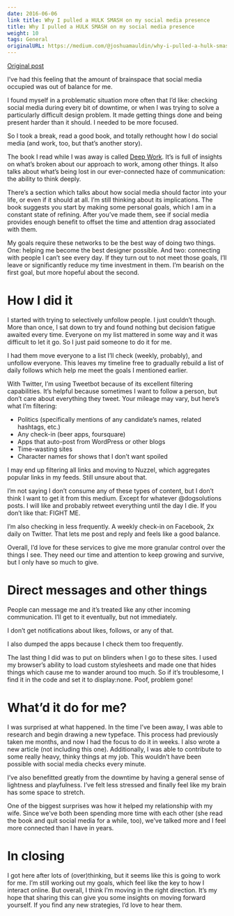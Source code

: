 ```yaml
---
date: 2016-06-06
link title: Why I pulled a HULK SMASH on my social media presence
title: Why I pulled a HULK SMASH on my social media presence
weight: 10
tags: General
originalURL: https://medium.com/@joshuamauldin/why-i-pulled-a-hulk-smash-on-my-social-media-presence-c23a30b08e8
---
```


[Original post](https://medium.com/@joshuamauldin/why-i-pulled-a-hulk-smash-on-my-social-media-presence-c23a30b08e8)

I’ve had this feeling that the amount of brainspace that social media occupied was out of balance for me.

I found myself in a problematic situation more often that I’d like: checking social media during every bit of downtime, or when I was trying to solve a particularly difficult design problem. It made getting things done and being present harder than it should. I needed to be more focused.

So I took a break, read a good book, and totally rethought how I do social media (and work, too, but that’s another story).

The book I read while I was away is called [Deep Work](https://www.amazon.com/s?url=search-alias%3Daps&field-keywords=deep+work&tag=a2appu-20). It’s is full of insights on what’s broken about our approach to work, among other things. It also talks about what’s being lost in our ever-connected haze of communication: the ability to think deeply.

There’s a section which talks about how social media should factor into your life, or even if it should at all. I’m still thinking about its implications. The book suggests you start by making some personal goals, which I am in a constant state of refining. After you’ve made them, see if social media provides enough benefit to offset the time and attention drag associated with them.

My goals require these networks to be the best way of doing two things. One: helping me become the best designer possible. And two: connecting with people I can’t see every day. If they turn out to not meet those goals, I’ll leave or significantly reduce my time investment in them. I’m bearish on the first goal, but more hopeful about the second.

# How I did it

I started with trying to selectively unfollow people. I just couldn’t though. More than once, I sat down to try and found nothing but decision fatigue awaited every time. Everyone on my list mattered in some way and it was difficult to let it go. So I just paid someone to do it for me.

I had them move everyone to a list I’ll check (weekly, probably), and unfollow everyone. This leaves my timeline free to gradually rebuild a list of daily follows which help me meet the goals I mentioned earlier.

With Twitter, I’m using Tweetbot because of its excellent filtering capabilities. It’s helpful because sometimes I want to follow a person, but don’t care about everything they tweet. Your mileage may vary, but here’s what I’m filtering:

- Politics (specifically mentions of any candidate’s names, related hashtags, etc.)
- Any check-in (beer apps, foursquare)
- Apps that auto-post from WordPress or other blogs
- Time-wasting sites
- Character names for shows that I don’t want spoiled

I may end up filtering all links and moving to Nuzzel, which aggregates popular links in my feeds. Still unsure about that.

I’m not saying I don’t consume any of these types of content, but I don’t think I want to get it from this medium. Except for whatever @dogsolutions posts. I will like and probably retweet everything until the day I die. If you don’t like that: FIGHT ME.

I’m also checking in less frequently. A weekly check-in on Facebook, 2x daily on Twitter. That lets me post and reply and feels like a good balance.

Overall, I’d love for these services to give me more granular control over the things I see. They need our time and attention to keep growing and survive, but I only have so much to give.

# Direct messages and other things

People can message me and it’s treated like any other incoming communication. I’ll get to it eventually, but not immediately.

I don’t get notifications about likes, follows, or any of that.

I also dumped the apps because I check them too frequently.

The last thing I did was to put on blinders when I go to these sites. I used my browser’s ability to load custom stylesheets and made one that hides things which cause me to wander around too much. So if it’s troublesome, I find it in the code and set it to display:none. Poof, problem gone!

# What’d it do for me?

I was surprised at what happened. In the time I’ve been away, I was able to research and begin drawing a new typeface. This process had previously taken me months, and now I had the focus to do it in weeks. I also wrote a new article (not including this one). Additionally, I was able to contribute to some really heavy, thinky things at my job. This wouldn’t have been possible with social media checks every minute.

I’ve also benefitted greatly from the downtime by having a general sense of lightness and playfulness. I’ve felt less stressed and finally feel like my brain has some space to stretch.

One of the biggest surprises was how it helped my relationship with my wife. Since we’ve both been spending more time with each other (she read the book and quit social media for a while, too), we’ve talked more and I feel more connected than I have in years.

# In closing

I got here after lots of (over)thinking, but it seems like this is going to work for me. I’m still working out my goals, which feel like the key to how I interact online. But overall, I think I’m moving in the right direction. It’s my hope that sharing this can give you some insights on moving forward yourself. If you find any new strategies, I’d love to hear them.